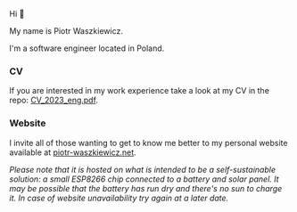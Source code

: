 Hi 👋

My name is Piotr Waszkiewicz.

I'm a software engineer located in Poland.

### CV

If you are interested in my work experience take a look at my CV in the repo: 
[CV_2023_eng.pdf](CV_2023_eng.pdf). 

### Website

I invite all of those wanting to get to know me better to my personal website available at
[piotr-waszkiewicz.net](http://piotr-waszkiewicz.net).

*Please note that it is hosted on what is intended to be a self-sustainable solution: a small 
ESP8266 chip connected to a battery and solar panel. It may be possible that the battery has run dry
and there's no sun to charge it. In case of website unavailability try again at a later date.*

<!--
**Waszker/Waszker** is a ✨ _special_ ✨ repository because its `README.md` (this file) appears on your GitHub profile.

Here are some ideas to get you started:

- 🔭 I’m currently working on ...
- 🌱 I’m currently learning ...
- 👯 I’m looking to collaborate on ...
- 🤔 I’m looking for help with ...
- 💬 Ask me about ...
- 📫 How to reach me: ...
- 😄 Pronouns: ...
- ⚡ Fun fact: ...



<div style="margin: auto">
  <img width="100%" src="https://github-readme-stats.vercel.app/api?username=Waszker&count_private=true&theme=react&bg_color=20232A">
</div>

<div style="margin: auto">
    <img width="100%" src="https://github-readme-streak-stats.herokuapp.com?user=Waszker&theme=react&bg_color=20232A">
</div>

<div style="margin: auto">
  <img width="100%" src="https://activity-graph.herokuapp.com/graph?username=Waszker&theme=react-dark&bg_color=20232A">
</div>
-->
